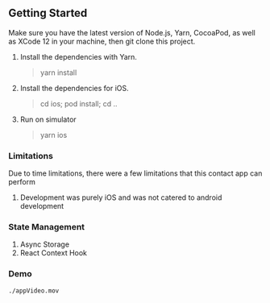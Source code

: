 ## Getting Started

Make sure you have the latest version of Node.js, Yarn, CocoaPod, as well as XCode 12 in your machine, then git clone this project.

1. Install the dependencies with Yarn.
   > yarn install
2. Install the dependencies for iOS.
   > cd ios; pod install; cd ..
3. Run on simulator
   > yarn ios

### Limitations

Due to time limitations, there were a few limitations that this contact app can perform
1. Development was purely iOS and was not catered to android development

### State Management

1. Async Storage
2. React Context Hook

### Demo
`./appVideo.mov`
